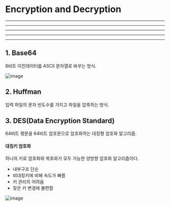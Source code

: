 # Encryption and Decryption

- - -
---
***
* * *
*****

## 1. Base64
8비트 이진데이터를 ASCII 문자열로 바꾸는 방식.

![image](https://user-images.githubusercontent.com/43190509/115522829-6b75b580-a2c7-11eb-8143-26c172a94060.png)


## 2. Huffman
입력 파일의 문자 빈도수를 가지고 파일을 압축하는 방식.

## 3. DES(Data Encryption Standard)
64비트 평문을 64비트 암호문으로 암호화하는 대칭형 암호화 알고리즘.

#### 대칭키 암호화
하나의 키로 암호화와 복호와가 모두 가능한 양방향 암호화 알고리즘이다.
- 내부구조 단순
- 비대칭키에 비해 속도가 빠름
- 키 관리의 어려움
- 잦은 키 변경에 불편함
 
![image](https://user-images.githubusercontent.com/43190509/115527249-dcb76780-a2cb-11eb-9c85-d404d1ab19ee.png)



